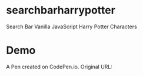 # searchbarharrypotter
Search Bar Vanilla JavaScript Harry Potter Characters

# Demo
A Pen created on CodePen.io. Original URL: 
